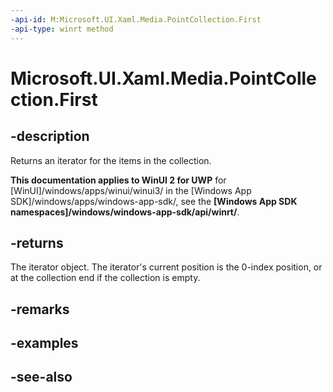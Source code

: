 ```yaml
---
-api-id: M:Microsoft.UI.Xaml.Media.PointCollection.First
-api-type: winrt method
---
```


<!-- Method syntax
public Windows.Foundation.Collections.IIterator<Windows.Foundation.Point> First()
-->

# Microsoft.UI.Xaml.Media.PointCollection.First

## -description
Returns an iterator for the items in the collection.

**This documentation applies to WinUI 2 for UWP** for [WinUI]/windows/apps/winui/winui3/ in the [Windows App SDK]/windows/apps/windows-app-sdk/, see the **[Windows App SDK namespaces]/windows/windows-app-sdk/api/winrt/**.

## -returns
The iterator object. The iterator's current position is the 0-index position, or at the collection end if the collection is empty.

## -remarks

## -examples

## -see-also

